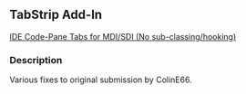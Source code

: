 ## TabStrip Add-In

[IDE Code-Pane Tabs for MDI/SDI (No sub-classing/hooking)](https://www.vbforums.com/showthread.php?890318)

### Description

Various fixes to original submission by ColinE66.
